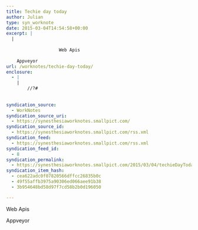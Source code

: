 ```yaml
---
title: Techie day today
author: Julian
type: syn_worknote
date: 2015-03-04T14:54:58+00:00
excerpt: |
  |
    
    				Web Apis
    
    Appveyor
url: /worknotes/techie-day-today/
enclosure:
  - |
    |
        //?#
        
        
syndication_source:
  - WorkNotes
syndication_source_uri:
  - https://synesthesiaworknotes.smallpict.com/
syndication_source_id:
  - https://synesthesiaworknotes.smallpict.com/rss.xml
syndication_feed:
  - https://synesthesiaworknotes.smallpict.com/rss.xml
syndication_feed_id:
  - 8
syndication_permalink:
  - https://synesthesiaworknotes.smallpict.com/2015/03/04/techieDayToday.html
syndication_item_hash:
  - cea622adc0f07820566dffcc26835b0c
  - 49f55affb3975a90306ed066aee91b38
  - 3b954648bd58d97f7cd58b2b0d196050

---
```

Web Apis

Appveyor